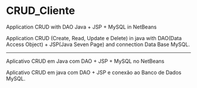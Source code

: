 CRUD_Cliente
============



Application CRUD with DAO Java + JSP + MySQL in NetBeans

Application CRUD (Create, Read, Update e Delete) in java with DAO(Data Access Object) + JSP(Java Seven Page) and connection Data Base MySQL.


---------------------------



Aplicativo CRUD em Java com DAO + JSP + MySQL no NetBeans

Aplicativo CRUD em java com DAO + JSP e conexão ao Banco de Dados MySQL.
